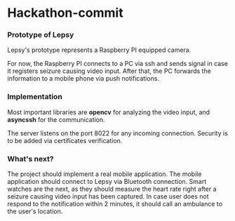 # Hackathon-commit
### Prototype of Lepsy
Lepsy's prototype represents a Raspberry PI equipped camera. 

For now, the Raspberry PI connects to a PC via ssh and sends signal in case it registers seizure causing video input.
After that, the PC forwards the information to a mobile phone via push notifications.

### Implementation
Most important libraries are **opencv** for analyzing the video input, and **asyncssh** for the communication. 

The server listens on the port 8022 for any incoming connection. Security is to be added via certificates verification. 
### What's next?
The project should implement a real mobile application. The mobile application should connect to Lepsy via Bluetooth connection. Smart watches are the next, as they should measure the heart rate right after a seizure causing video input has been captured. In case user does not respond to the notification within 2 minutes, it should call an ambulance to the user's location.

